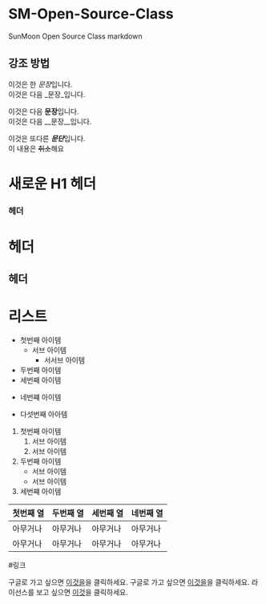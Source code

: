 # SM-Open-Source-Class
SunMoon Open Source Class markdown

## 강조 방법
이것은 한 *문장*입니다.  
이것은 다음 _문장_입니다.

이것은 다음 **문장**입니다.  
이것은 다음 __문장__입니다.

이것은 또다른 ***문단***입니다.  
이 내용은 ~~취소~~해요

# 새로운 H1 헤더
### 헤더
헤더
====
헤더
----

# 리스트
- 첫번째 아이템
  - 서브 아이템
    - 서서브 아이템
- 두번째 아이템
- 세번째 아이템
* 네번쨰 아이템
+ 다섯번째 아아템  

1. 첫번째 아이템
   1. 서브 아이템
   2. 서브 아이템
2. 두번째 아이템
   - 서브 아이템
   - 서브 아이템
4. 세번쨰 아이템

| 첫번째 열 | 두번째 열 | 세번째 열 | 네번째 열 |  
|----------|:---------|:----------|----------|  
|  아무거나 | 아무거나 |  아무거나  | 아무거나  |  
|  아무거나 | 아무거나 |  아무거나  | 아무거나  | 

#링크

구글로 가고 싶으면 [이것을](https://www.google.co.kr/)을 클릭하세요.
구글로 가고 싶으면 [이것을](https://www.google.co.kr/ "구글 홈페이지")을 클릭하세요.
라이선스를 보고 싶으면 [이것](./LICENSE)을 클릭하세요.
 
 
